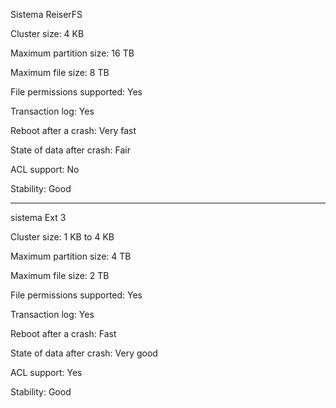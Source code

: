 Sistema ReiserFS

Cluster size: 4 KB

Maximum partition size:	16 TB

Maximum file size: 8 TB

File permissions supported: Yes

Transaction log: Yes

Reboot after a crash:	Very fast

State of data after crash:	Fair

ACL support:	No

Stability:	Good


----------------------------------------------------------------

sistema Ext 3

Cluster size: 1 KB to 4 KB

Maximum partition size:	4 TB

Maximum file size: 2 TB

File permissions supported: Yes

Transaction log: Yes

Reboot after a crash:	Fast

State of data after crash:	Very good

ACL support:	Yes

Stability:	Good

